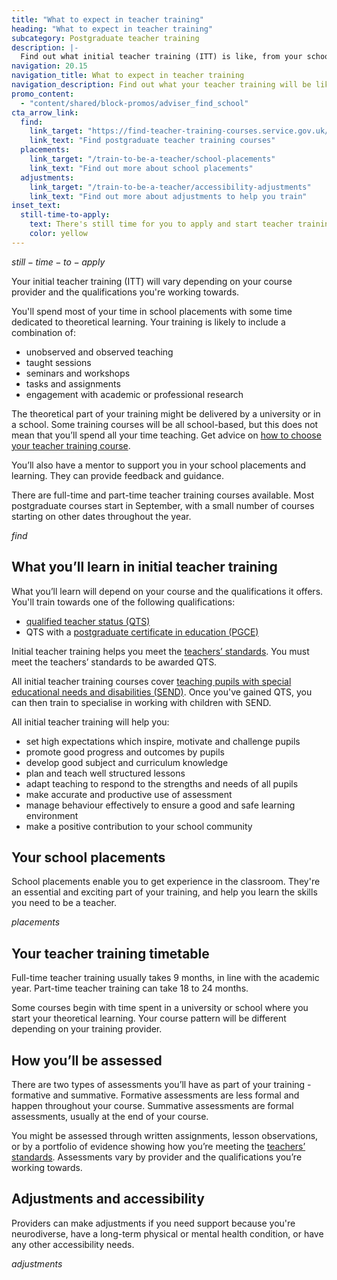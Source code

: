 ```yaml
---
title: "What to expect in teacher training"
heading: "What to expect in teacher training"
subcategory: Postgraduate teacher training
description: |-
  Find out what initial teacher training (ITT) is like, from your school placements and theoretical learning, to how you'll be assessed.
navigation: 20.15
navigation_title: What to expect in teacher training
navigation_description: Find out what your teacher training will be like, what you'll learn, and what classroom experience you'll get.
promo_content:
  - "content/shared/block-promos/adviser_find_school"
cta_arrow_link:
  find:
    link_target: "https://find-teacher-training-courses.service.gov.uk/"
    link_text: "Find postgraduate teacher training courses"
  placements:
    link_target: "/train-to-be-a-teacher/school-placements"
    link_text: "Find out more about school placements"
  adjustments:
    link_target: "/train-to-be-a-teacher/accessibility-adjustments"
    link_text: "Find out more about adjustments to help you train"
inset_text:
  still-time-to-apply:
    text: There's still time for you to apply and start teacher training this September. <a href="/landing/still-time-to-apply">Learn how you can find the right course for you and get help with your application</a>.
    color: yellow
---
```


$still-time-to-apply$

Your initial teacher training (ITT) will vary depending on your course provider and the qualifications you're working towards.

You'll spend most of your time in school placements with some time dedicated to theoretical learning. Your training is likely to include a combination of:

* unobserved and observed teaching 
* taught sessions
* seminars and workshops
* tasks and assignments
* engagement with academic or professional research

The theoretical part of your training might be delivered by a university or in a school. Some training courses will be all school-based, but this does not mean that you’ll spend all your time teaching. Get advice on [how to choose your teacher training course](/train-to-be-a-teacher/how-to-choose-your-teacher-training-course).

You’ll also have a mentor to support you in your school placements and learning. They can provide feedback and guidance.

There are full-time and part-time teacher training courses available. Most postgraduate courses start in September, with a small number of courses starting on other dates throughout the year.

$find$

## What you’ll learn in initial teacher training

What you’ll learn will depend on your course and the qualifications it offers. You'll train towards one of the following qualifications:

* [qualified teacher status (QTS)](/train-to-be-a-teacher/what-is-qts)
* QTS with a [postgraduate certificate in education (PGCE)](/train-to-be-a-teacher/what-is-a-pgce)

Initial teacher training helps you meet the [teachers’ standards](https://www.gov.uk/government/publications/teachers-standards). You must meet the teachers’ standards to be awarded QTS.

All initial teacher training courses cover [teaching pupils with special educational needs and disabilities (SEND)](/life-as-a-teacher/age-groups-and-specialisms/special-educational-needs). Once you've gained QTS, you can then train to specialise in working with children with SEND. 

All initial teacher training will help you:

* set high expectations which inspire, motivate and challenge pupils
* promote good progress and outcomes by pupils
* develop good subject and curriculum knowledge
* plan and teach well structured lessons
* adapt teaching to respond to the strengths and needs of all pupils
* make accurate and productive use of assessment
* manage behaviour effectively to ensure a good and safe learning
environment
* make a positive contribution to your school community

## Your school placements

School placements enable you to get experience in the classroom. They're an essential and exciting part of your training, and help you learn the skills you need to be a teacher.

$placements$  

## Your teacher training timetable

Full-time teacher training usually takes 9 months, in line with the academic year. Part-time teacher training can take 18 to 24 months.

Some courses begin with time spent in a university or school where you start your theoretical learning. Your course pattern will be different depending on your training provider.

## How you’ll be assessed 

There are two types of assessments you’ll have as part of your training - formative and summative. Formative assessments are less formal and happen throughout your course. Summative assessments are formal assessments, usually at the end of your course.

You might be assessed through written assignments, lesson observations, or by a portfolio of evidence showing how you’re meeting the [teachers’ standards](https://www.gov.uk/government/publications/teachers-standards). Assessments vary by provider and the qualifications you’re working towards.

## Adjustments and accessibility

Providers can make adjustments if you need support because you're neurodiverse, have a long-term physical or mental health condition, or have any other accessibility needs.

$adjustments$